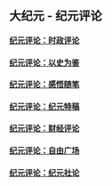 ## 大纪元 - 纪元评论

#### [纪元评论：时政评论](indexes/nsc1025/README.md?01290330)
#### [纪元评论：以史为鉴](indexes/nsc1028/README.md?01290330)
#### [纪元评论：感悟随笔](indexes/nsc1035/README.md?01290330)
#### [纪元评论：纪元特稿](indexes/nsc424/README.md?01290330)
#### [纪元评论：财经评论](indexes/nsc1026/README.md?01290330)
#### [纪元评论：自由广场](indexes/nsc993/README.md?01290330)
#### [纪元评论：纪元社论](indexes/nsc422/README.md?01290330)
